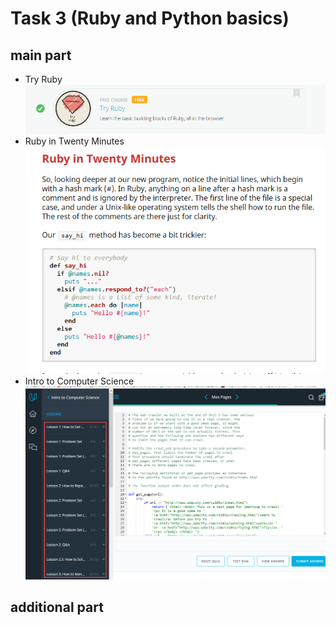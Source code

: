 # Task 3 (Ruby and Python basics)
## main part
- Try Ruby
![Try Ruby](TryRuby_finished.png)
- Ruby in Twenty Minutes
![Ruby in 20](Ruby_in_20_minutes.png)
- Intro to Computer Science
![udacity.com cs101](udacity.comCS101_part1.png)


## additional part
